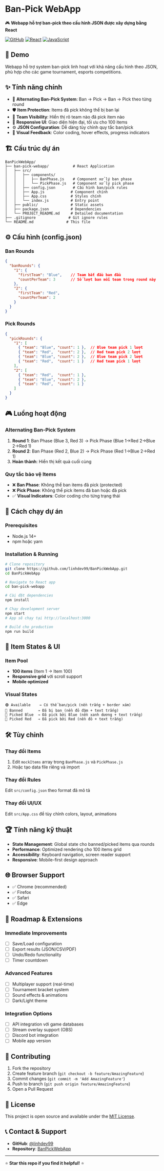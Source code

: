 # Ban-Pick WebApp

🎮 **Webapp hỗ trợ ban-pick theo cấu hình JSON được xây dựng bằng React**

[![GitHub](https://img.shields.io/badge/GitHub-Repository-blue)](https://github.com/linhdev99/BanPickWebApp)
[![React](https://img.shields.io/badge/React-18.0+-61dafb)](https://reactjs.org/)
[![JavaScript](https://img.shields.io/badge/JavaScript-ES6+-yellow)](https://www.javascript.com/)

## 🚀 Demo

Webapp hỗ trợ system ban-pick linh hoạt với khả năng cấu hình theo JSON, phù hợp cho các game tournament, esports competitions.

## ✨ Tính năng chính

- 🔄 **Alternating Ban-Pick System**: Ban → Pick → Ban → Pick theo từng round
- 🛡️ **Item Protection**: Items đã pick không thể bị ban lại  
- 👥 **Team Visibility**: Hiển thị rõ team nào đã pick item nào
- 📱 **Responsive UI**: Giao diện hiện đại, tối ưu cho 100 items
- ⚙️ **JSON Configuration**: Dễ dàng tùy chỉnh quy tắc ban/pick
- 🎨 **Visual Feedback**: Color coding, hover effects, progress indicators

## 🏗️ Cấu trúc dự án

```
BanPickWebApp/
├── ban-pick-webapp/           # React Application
│   ├── src/
│   │   ├── components/
│   │   │   ├── BanPhase.js    # Component xử lý ban phase
│   │   │   └── PickPhase.js   # Component xử lý pick phase
│   │   ├── config.json        # Cấu hình ban/pick rules
│   │   ├── App.js            # Component chính
│   │   ├── App.css           # Styles chính
│   │   └── index.js          # Entry point
│   ├── public/               # Static assets
│   ├── package.json          # Dependencies
│   └── PROJECT_README.md     # Detailed documentation
├── .gitignore               # Git ignore rules
└── README.md               # This file
```

## ⚙️ Cấu hình (config.json)

### Ban Rounds
```json
{
  "banRounds": {
    "1": {
      "firstTeam": "Blue",    // Team bắt đầu ban đầu
      "countPerTeam": 3       // Số lượt ban mỗi team trong round này
    },
    "2": {
      "firstTeam": "Red",
      "countPerTeam": 2
    }
  }
}
```

### Pick Rounds
```json
{
  "pickRounds": {
    "1": [
      { "team": "Blue", "count": 1 },  // Blue team pick 1 lượt
      { "team": "Red",  "count": 2 },  // Red team pick 2 lượt
      { "team": "Blue", "count": 2 },  // Blue team pick 2 lượt
      { "team": "Red",  "count": 1 }   // Red team pick 1 lượt
    ],
    "2": [
      { "team": "Red",  "count": 1 },
      { "team": "Blue", "count": 2 },
      { "team": "Red",  "count": 1 }
    ]
  }
}
```

## 🎮 Luồng hoạt động

### **Alternating Ban-Pick System**
1. **Round 1**: Ban Phase (Blue 3, Red 3) → Pick Phase (Blue 1→Red 2→Blue 2→Red 1)
2. **Round 2**: Ban Phase (Red 2, Blue 2) → Pick Phase (Red 1→Blue 2→Red 1)  
3. **Hoàn thành**: Hiển thị kết quả cuối cùng

### **Quy tắc bảo vệ Items**
- ❌ **Ban Phase**: Không thể ban items đã pick (protected)
- ❌ **Pick Phase**: Không thể pick items đã ban hoặc đã pick
- ✅ **Visual Indicators**: Color coding cho từng trạng thái

## 🚀 Cách chạy dự án

### **Prerequisites**
- Node.js 14+ 
- npm hoặc yarn

### **Installation & Running**

```bash
# Clone repository
git clone https://github.com/linhdev99/BanPickWebApp.git
cd BanPickWebApp

# Navigate to React app
cd ban-pick-webapp

# Cài đặt dependencies
npm install

# Chạy development server
npm start
# App sẽ chạy tại http://localhost:3000

# Build cho production
npm run build
```

## 🎨 Item States & UI

### **Item Pool**
- **100 items** (Item 1 → Item 100)
- **Responsive grid** với scroll support
- **Mobile optimized**

### **Visual States**
```
🟢 Available    → Có thể ban/pick (nền trắng + border xám)
🔴 Banned       → Đã bị ban (nền đỏ đậm + text trắng)
🔵 Picked Blue  → Đã pick bởi Blue (nền xanh dương + text trắng)
🔴 Picked Red   → Đã pick bởi Red (nền đỏ + text trắng)
```

## 🛠️ Tùy chỉnh

### **Thay đổi Items**
1. Edit `mockItems` array trong `BanPhase.js` và `PickPhase.js`
2. Hoặc tạo data file riêng và import

### **Thay đổi Rules**
Edit `src/config.json` theo format đã mô tả

### **Thay đổi UI/UX**
Edit `src/App.css` để tùy chỉnh colors, layout, animations

## 🏆 Tính năng kỹ thuật

- **State Management**: Global state cho banned/picked items qua rounds
- **Performance**: Optimized rendering cho 100 items grid
- **Accessibility**: Keyboard navigation, screen reader support
- **Responsive**: Mobile-first design approach

## 🌐 Browser Support
- ✅ Chrome (recommended)
- ✅ Firefox  
- ✅ Safari
- ✅ Edge

## 🔮 Roadmap & Extensions

### **Immediate Improvements**
- [ ] Save/Load configuration
- [ ] Export results (JSON/CSV/PDF) 
- [ ] Undo/Redo functionality
- [ ] Timer countdown

### **Advanced Features**
- [ ] Multiplayer support (real-time)
- [ ] Tournament bracket system
- [ ] Sound effects & animations
- [ ] Dark/Light theme

### **Integration Options**
- [ ] API integration với game databases
- [ ] Stream overlay support (OBS)
- [ ] Discord bot integration
- [ ] Mobile app version

## 🤝 Contributing

1. Fork the repository
2. Create feature branch (`git checkout -b feature/AmazingFeature`)
3. Commit changes (`git commit -m 'Add AmazingFeature'`)
4. Push to branch (`git push origin feature/AmazingFeature`)
5. Open a Pull Request

## 📄 License

This project is open source and available under the [MIT License](LICENSE).

## 📞 Contact & Support

- **GitHub**: [@linhdev99](https://github.com/linhdev99)
- **Repository**: [BanPickWebApp](https://github.com/linhdev99/BanPickWebApp)

---

⭐ **Star this repo if you find it helpful!** ⭐

